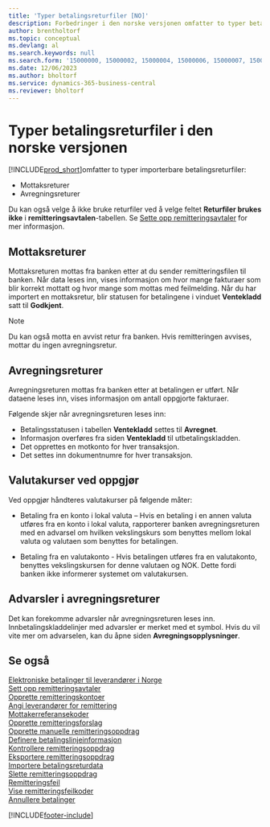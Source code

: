 ```yaml
---
title: 'Typer betalingsreturfiler [NO]'
description: Forbedringer i den norske versjonen omfatter to typer betalingsreturfiler som kan importeres i Business Central.
author: brentholtorf
ms.topic: conceptual
ms.devlang: al
ms.search.keywords: null
ms.search.form: '15000000, 15000002, 15000004, 15000006, 15000007, 15000010'
ms.date: 12/06/2023
ms.author: bholtorf
ms.service: dynamics-365-business-central
ms.reviewer: bholtorf
---
```

# Typer betalingsreturfiler i den norske versjonen
[!INCLUDE[prod_short](../../includes/prod_short.md)]omfatter to typer importerbare betalingsreturfiler:  

- Mottaksreturer  
- Avregningsreturer  

Du kan også velge å ikke bruke returfiler ved å velge feltet **Returfiler brukes ikke** i **remitteringsavtalen**-tabellen. Se [Sette opp remitteringsavtaler](how-to-set-up-remittance-agreements.md) for mer informasjon.  

## Mottaksreturer  
Mottaksreturen mottas fra banken etter at du sender remitteringsfilen til banken. Når data leses inn, vises informasjon om hvor mange fakturaer som blir korrekt mottatt og hvor mange som mottas med feilmelding. Når du har importert en mottaksretur, blir statusen for betalingene i vinduet **Ventekladd** satt til **Godkjent**.  

> [!NOTE]  
>  Du kan også motta en avvist retur fra banken. Hvis remitteringen avvises, mottar du ingen avregningsretur.  

## Avregningsreturer  
Avregningsreturen mottas fra banken etter at betalingen er utført. Når dataene leses inn, vises informasjon om antall oppgjorte fakturaer.  

Følgende skjer når avregningsreturen leses inn:  

- Betalingsstatusen i tabellen **Ventekladd** settes til **Avregnet**.  
- Informasjon overføres fra siden **Ventekladd** til utbetalingskladden.  
- Det opprettes en motkonto for hver transaksjon.  
- Det settes inn dokumentnumre for hver transaksjon.  

## Valutakurser ved oppgjør  
Ved oppgjør håndteres valutakurser på følgende måter:  

- Betaling fra en konto i lokal valuta – Hvis en betaling i en annen valuta utføres fra en konto i lokal valuta, rapporterer banken avregningsreturen med en advarsel om hvilken vekslingskurs som benyttes mellom lokal valuta og valutaen som benyttes for betalingen.  

- Betaling fra en valutakonto - Hvis betalingen utføres fra en valutakonto, benyttes vekslingskursen for denne valutaen og NOK. Dette fordi banken ikke informerer systemet om valutakursen.  

## Advarsler i avregningsreturer  
Det kan forekomme advarsler når avregningsreturen leses inn. Innbetalingskladdelinjer med advarsler er merket med et symbol. Hvis du vil vite mer om advarselen, kan du åpne siden **Avregningsopplysninger**.  

## Se også  
 [Elektroniske betalinger til leverandører i Norge](electronic-payments-to-vendors-in-norway.md)   
 [Sett opp remitteringsavtaler](how-to-set-up-remittance-agreements.md)   
 [Opprette remitteringskontoer](how-to-create-remittance-accounts.md)   
 [Angi leverandører for remittering](how-to-set-up-vendors-for-remittance.md)   
 [Mottakerreferansekoder](recipient-reference-codes.md)   
 [Opprette remitteringsforslag](how-to-create-remittance-suggestions.md)   
 [Opprette manuelle remitteringsoppdrag](how-to-create-manual-remittance-payments.md)   
 [Definere betalingslinjeinformasjon](how-to-set-up-payment-line-information.md)   
 [Kontrollere remitteringsoppdrag](how-to-test-remittance-payments.md)   
 [Eksportere remitteringsoppdrag](how-to-export-remittance-payments.md)   
 [Importere betalingsreturdata](how-to-import-payment-return-data.md)   
 [Slette remitteringsoppdrag](how-to-delete-remittance-payment-orders.md)   
 [Remitteringsfeil](remittance-errors.md)   
 [Vise remitteringsfeilkoder](how-to-view-remittance-error-codes.md)   
 [Annullere betalinger](how-to-cancel-payments.md)


[!INCLUDE[footer-include](../../includes/footer-banner.md)]